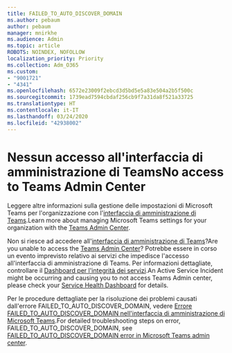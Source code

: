 ```yaml
---
title: FAILED_TO_AUTO_DISCOVER_DOMAIN
ms.author: pebaum
author: pebaum
manager: mnirkhe
ms.audience: Admin
ms.topic: article
ROBOTS: NOINDEX, NOFOLLOW
localization_priority: Priority
ms.collection: Adm_O365
ms.custom:
- "9001721"
- "4341"
ms.openlocfilehash: 6572e23009f2ebcd3d5bd5e5a83e504a2b5f500c
ms.sourcegitcommit: 1739ead7594cbdaf256cb9f7a31da8f521a33725
ms.translationtype: HT
ms.contentlocale: it-IT
ms.lasthandoff: 03/24/2020
ms.locfileid: "42938002"
---
```

# <a name="no-access-to-teams-admin-center"></a><span data-ttu-id="d75b4-102">Nessun accesso all'interfaccia di amministrazione di Teams</span><span class="sxs-lookup"><span data-stu-id="d75b4-102">No access to Teams Admin Center</span></span>

<span data-ttu-id="d75b4-103">Leggere altre informazioni sulla gestione delle impostazioni di Microsoft Teams per l'organizzazione con l'[interfaccia di amministrazione di Teams](https://docs.microsoft.com/microsoftteams/enable-features-office-365).</span><span class="sxs-lookup"><span data-stu-id="d75b4-103">Learn more about managing Microsoft Teams settings for your organization with the [Teams Admin Center](https://docs.microsoft.com/microsoftteams/enable-features-office-365).</span></span>

<span data-ttu-id="d75b4-104">Non si riesce ad accedere all'[interfaccia di amministrazione di Teams](https://docs.microsoft.com/microsoftteams/enable-features-office-365)?</span><span class="sxs-lookup"><span data-stu-id="d75b4-104">Are you unable to access the [Teams Admin Center](https://docs.microsoft.com/microsoftteams/enable-features-office-365)?</span></span> <span data-ttu-id="d75b4-105">Potrebbe essere in corso un evento imprevisto relativo ai servizi che impedisce l'accesso all'interfaccia di amministrazione di Teams. Per informazioni dettagliate, controllare il [Dashboard per l'integrità dei servizi](https://status.office365.com/).</span><span class="sxs-lookup"><span data-stu-id="d75b4-105">An Active Service Incident might be occurring and causing you to not access Teams Admin center, please check your [Service Health Dashboard](https://status.office365.com/) for details.</span></span>

<span data-ttu-id="d75b4-106">Per le procedure dettagliate per la risoluzione dei problemi causati dall'errore FAILED_TO_AUTO_DISCOVER_DOMAIN, vedere [Errore FAILED_TO_AUTO_DISCOVER_DOMAIN nell'interfaccia di amministrazione di Microsoft Teams](https://docs.microsoft.com/microsoftteams/troubleshoot/teams-administration/failed-to-auto-discover-domain-error-teams-admin-center).</span><span class="sxs-lookup"><span data-stu-id="d75b4-106">For detailed troubleshooting steps on error, FAILED_TO_AUTO_DISCOVER_DOMAIN, see [FAILED_TO_AUTO_DISCOVER_DOMAIN error in Microsoft Teams admin center](https://docs.microsoft.com/microsoftteams/troubleshoot/teams-administration/failed-to-auto-discover-domain-error-teams-admin-center).</span></span>
